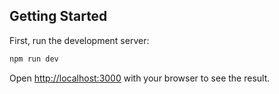

## Getting Started

First, run the development server:

```bash
npm run dev

```

Open [http://localhost:3000](http://localhost:3000) with your browser to see the result.

